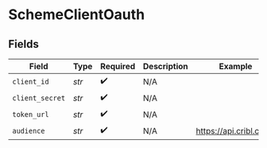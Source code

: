 # SchemeClientOauth


## Fields

| Field                   | Type                    | Required                | Description             | Example                 |
| ----------------------- | ----------------------- | ----------------------- | ----------------------- | ----------------------- |
| `client_id`             | *str*                   | :heavy_check_mark:      | N/A                     |                         |
| `client_secret`         | *str*                   | :heavy_check_mark:      | N/A                     |                         |
| `token_url`             | *str*                   | :heavy_check_mark:      | N/A                     |                         |
| `audience`              | *str*                   | :heavy_check_mark:      | N/A                     | https://api.cribl.cloud |